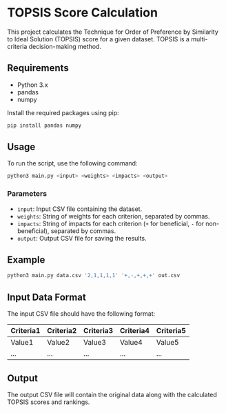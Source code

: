 # TOPSIS Score Calculation

This project calculates the Technique for Order of Preference by Similarity to Ideal Solution (TOPSIS) score for a given dataset. TOPSIS is a multi-criteria decision-making method.

## Requirements

- Python 3.x
- pandas
- numpy

Install the required packages using pip:

```bash
pip install pandas numpy
```

## Usage

To run the script, use the following command:

```bash
python3 main.py <input> <weights> <impacts> <output>
```

### Parameters

- `input`: Input CSV file containing the dataset.
- `weights`: String of weights for each criterion, separated by commas.
- `impacts`: String of impacts for each criterion (`+` for beneficial, `-` for non-beneficial), separated by commas.
- `output`: Output CSV file for saving the results.

## Example

```bash
python3 main.py data.csv '2,1,1,1,1' '+,-,+,+,+' out.csv
```

## Input Data Format

The input CSV file should have the following format:

| Criteria1 | Criteria2 | Criteria3 | Criteria4 | Criteria5 |
|-----------|-----------|-----------|-----------|-----------|
| Value1    | Value2    | Value3    | Value4    | Value5    |
| ...       | ...       | ...       | ...       | ...       |

## Output

The output CSV file will contain the original data along with the calculated TOPSIS scores and rankings.